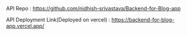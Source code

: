


API Repo : https://github.com/nidhish-srivastava/Backend-for-Blog-app

API Deployment Link(Deployed on vercel) : https://backend-for-blog-app.vercel.app/
